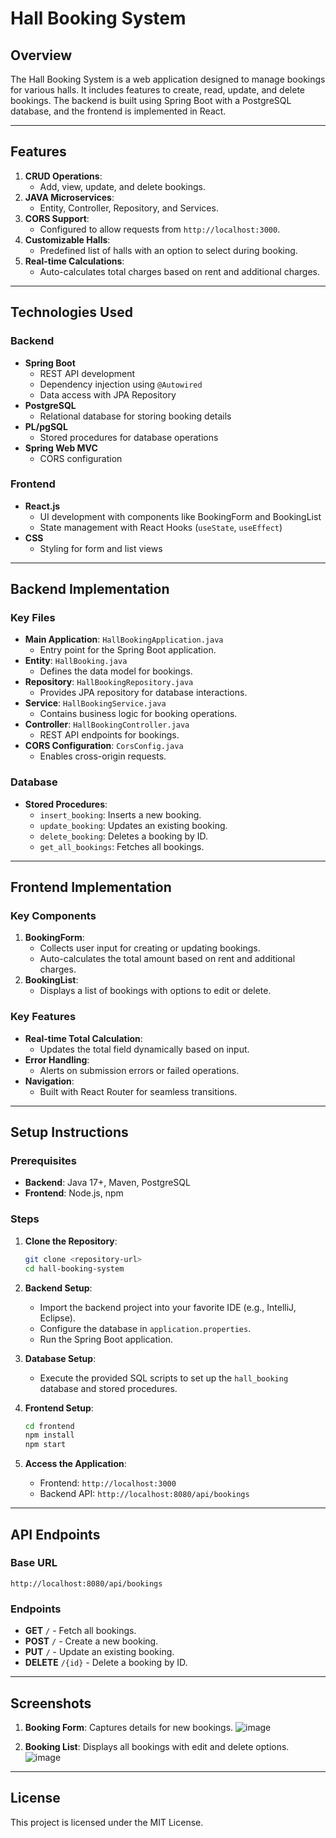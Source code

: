 # Hall Booking System

## Overview
The Hall Booking System is a web application designed to manage bookings for various halls. It includes features to create, read, update, and delete bookings. The backend is built using Spring Boot with a PostgreSQL database, and the frontend is implemented in React.

---

## Features
1. **CRUD Operations**:
   - Add, view, update, and delete bookings.
2. **JAVA Microservices**:
   - Entity, Controller, Repository, and Services.
3. **CORS Support**:
   - Configured to allow requests from `http://localhost:3000`.
4. **Customizable Halls**:
   - Predefined list of halls with an option to select during booking.
5. **Real-time Calculations**:
   - Auto-calculates total charges based on rent and additional charges.

---

## Technologies Used

### Backend
- **Spring Boot**
  - REST API development
  - Dependency injection using `@Autowired`
  - Data access with JPA Repository
- **PostgreSQL**
  - Relational database for storing booking details
- **PL/pgSQL**
  - Stored procedures for database operations
- **Spring Web MVC**
  - CORS configuration

### Frontend
- **React.js**
  - UI development with components like BookingForm and BookingList
  - State management with React Hooks (`useState`, `useEffect`)
- **CSS**
  - Styling for form and list views

---

## Backend Implementation

### Key Files
- **Main Application**: `HallBookingApplication.java`
  - Entry point for the Spring Boot application.
- **Entity**: `HallBooking.java`
  - Defines the data model for bookings.
- **Repository**: `HallBookingRepository.java`
  - Provides JPA repository for database interactions.
- **Service**: `HallBookingService.java`
  - Contains business logic for booking operations.
- **Controller**: `HallBookingController.java`
  - REST API endpoints for bookings.
- **CORS Configuration**: `CorsConfig.java`
  - Enables cross-origin requests.

### Database
- **Stored Procedures**:
  - `insert_booking`: Inserts a new booking.
  - `update_booking`: Updates an existing booking.
  - `delete_booking`: Deletes a booking by ID.
  - `get_all_bookings`: Fetches all bookings.

---

## Frontend Implementation

### Key Components
1. **BookingForm**:
   - Collects user input for creating or updating bookings.
   - Auto-calculates the total amount based on rent and additional charges.
2. **BookingList**:
   - Displays a list of bookings with options to edit or delete.

### Key Features
- **Real-time Total Calculation**:
  - Updates the total field dynamically based on input.
- **Error Handling**:
  - Alerts on submission errors or failed operations.
- **Navigation**:
  - Built with React Router for seamless transitions.

---

## Setup Instructions

### Prerequisites
- **Backend**: Java 17+, Maven, PostgreSQL
- **Frontend**: Node.js, npm

### Steps
1. **Clone the Repository**:
   ```bash
   git clone <repository-url>
   cd hall-booking-system
   ```

2. **Backend Setup**:
   - Import the backend project into your favorite IDE (e.g., IntelliJ, Eclipse).
   - Configure the database in `application.properties`.
   - Run the Spring Boot application.

3. **Database Setup**:
   - Execute the provided SQL scripts to set up the `hall_booking` database and stored procedures.

4. **Frontend Setup**:
   ```bash
   cd frontend
   npm install
   npm start
   ```

5. **Access the Application**:
   - Frontend: `http://localhost:3000`
   - Backend API: `http://localhost:8080/api/bookings`

---

## API Endpoints

### Base URL
`http://localhost:8080/api/bookings`

### Endpoints
- **GET** `/` - Fetch all bookings.
- **POST** `/` - Create a new booking.
- **PUT** `/` - Update an existing booking.
- **DELETE** `/{id}` - Delete a booking by ID.

---

## Screenshots
1. **Booking Form**: Captures details for new bookings.
   ![image](https://github.com/user-attachments/assets/4666fc4d-2ba7-46e1-b5da-30544b6ad18b)

3. **Booking List**: Displays all bookings with edit and delete options.
   ![image](https://github.com/user-attachments/assets/5761d84d-7e78-44c3-bb1e-a1ab57adc54a)


---

## License
This project is licensed under the MIT License.

